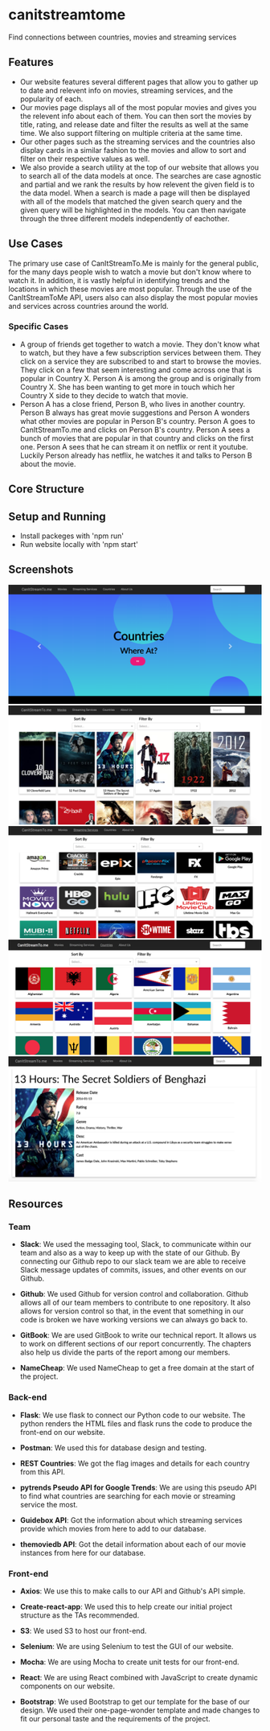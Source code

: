 # canitstreamtome

Find connections between countries, movies and streaming services
## Features
- Our website features several different pages that allow you to gather up to date and relevent info on movies, streaming services, and the popularity of each.
- Our movies page displays all of the most popular movies and gives you the relevent info about each of them. You can then sort the movies by title, rating, and release date and filter
the results as well at the same time. We also support filtering on multiple criteria at the same time. 
- Our other pages such as the streaming services and the countries
also display cards in a similar fashion to the movies and allow to sort and filter on their respective values as well. 
- We also provide a search utility at the top of
our website that allows you to search all of the data models at once. The searches are case agnostic and partial and we rank the results by how relevent the given field is to the
data model. When a search is made a page will then be displayed with all of the models that matched the given search query and the given query will be highlighted in the models. You 
can then navigate through the three different models independently of eachother.
## Use Cases
The primary use case of CanItStreamTo.Me is mainly for the general public, for the many days people wish to watch a movie but don't know where to watch it. In addition, it is vastly helpful in identifying trends and the locations in which these movies are most popular. Through the use of the CanItStreamToMe API, users also can also display the most popular movies and services across countries around the world.
### Specific Cases
- A group of friends get together to watch a movie. They don't know what to watch, but they have a few subscription services between them. They click on a service they are subscribed to and start to browse the movies. They click on a few that seem interesting and come across one that is popular in Country X. Person A is among the group and is originally from Country X. She has been wanting to get more in touch which her Country X side to they decide to watch that movie.
- Person A has a close friend, Person B, who lives in another country. Person B always has great movie suggestions and Person A wonders what other movies are popular in Person B's country. Person A goes to CanItStreamTo.me and clicks on Person B's country. Person A sees a bunch of movies that are popular in that country and clicks on the first one. Person A sees that he can stream it on netflix or rent it youtube. Luckily Person already has netflix, he watches it and talks to Person B about the movie.
## Core Structure
## Setup and Running
- Install packeges with 'npm run'
- Run website locally with 'npm start'

## Screenshots
![GitHub Logo](/screenshots/s1.png)
![GitHub Logo](/screenshots/s2.png)
![GitHub Logo](/screenshots/s3.png)
![GitHub Logo](/screenshots/s4.png)
![GitHub Logo](/screenshots/s5.png)
## Resources
### Team
- **Slack**: We used the messaging tool, Slack, to communicate within our team and also as a way to keep up with the state of our Github. By connecting our Github repo to our slack team we are able to receive Slack message updates of commits, issues, and other events on our Github.

- **Github**: We used Github for version control and collaboration. Github allows all of our team members to contribute to one repository. It also allows for version control so that, in the event that something in our code is broken we have working versions we can always go back to.

- **GitBook**: We are used GitBook to write our technical report. It allows us to work on different sections of our report concurrently. The chapters also help us divide the parts of the report among our members.

- **NameCheap**: We used NameCheap to get a free domain at the start of the project.
### Back-end
- **Flask**: We use flask to connect our Python code to our website. The python renders the HTML files and flask runs the code to produce the front-end on our website.

- **Postman**: We used this for database design and testing.

- **REST Countries**: We got the flag images and details for each country from this API.

- **pytrends Pseudo API for Google Trends**: We are using this pseudo API to find what countries are searching for each movie or streaming service the most.

- **Guidebox API**: Got the information about which streaming services provide which movies from here to add to our database.

- **themoviedb API**: Got the detail information about each of our movie instances from here for our database.

### Front-end
- **Axios**: We use this to make calls to our API and Github's API simple.

- **Create-react-app**: We used this to help create our initial project structure as the TAs recommended.

- **S3**: We used S3 to host our front-end.

- **Selenium**: We are using Selenium to test the GUI of our website.

- **Mocha**: We are using Mocha to create unit tests for our front-end.

- **React**: We are using React combined with JavaScript to create dynamic components on our website.

- **Bootstrap**: We used Bootstrap to get our template for the base of our design. We used their one-page-wonder template and made changes to fit our personal taste and the requirements of the project.
